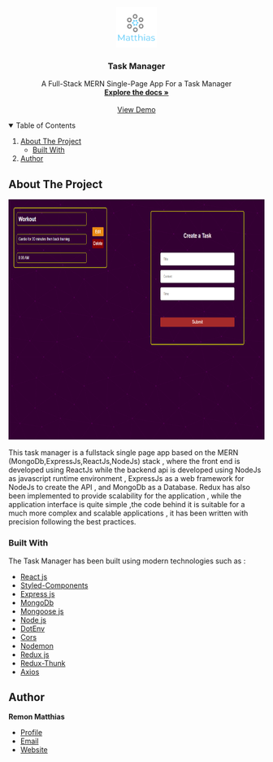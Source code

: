 <!-- PROJECT LOGO -->
<br />
<p align="center">
  <a href="https://github.com/othneildrew/Best-README-Template">
    <img src="/logo.png" alt="Logo" width="80" height="80">
  </a>

  <h3 align="center">Task Manager </h3>

  <p align="center">
A Full-Stack MERN Single-Page App For a Task Manager    <br />
    <a href="https://github.com/RemonMatthias/LAssiette-React-App"><strong>Explore the docs »</strong></a>
    <br />
    <br />
    <a href="https://task-manager-mern.web.app/">View Demo</a>

  </p>
</p>

<!-- TABLE OF CONTENTS -->
<details open="open">
  <summary>Table of Contents</summary>
  <ol>
    <li>
      <a href="#about-the-project">About The Project</a>
      <ul>
        <li><a href="#built-with">Built With</a></li>
      </ul>
    </li>
    <li><a href="#author">Author</a></li>
  </ol>
</details>

<!-- ABOUT THE PROJECT -->

## About The Project

<p>
    <img src="/Screenshot.png" width="850" height="472.266" />
</p>
This task manager is a fullstack single page app based on the MERN (MongoDb,ExpressJs,ReactJs,NodeJs) stack , where the front end is developed using ReactJs while the backend api is developed using NodeJs as javascript runtime environment , ExpressJs as a web framework for NodeJs to create the API , and MongoDb as a  Database. Redux has also been implemented to provide scalability for the application , while the application interface is quite simple ,the code behind it is suitable for a much more complex and scalable applications , it has been written with precision following the best practices.

### Built With

The Task Manager has been built using modern technologies such as :

- [React js](https://reactjs.org/)
- [Styled-Components](https://styled-components.com/)
- [Express js](https://expressjs.com/)
- [MongoDb](https://www.mongodb.com/)
- [Mongoose js](https://mongoosejs.com/)
- [Node js](https://nodejs.org/en/)
- [DotEnv](https://www.npmjs.com/package/dotenv)
- [Cors](https://www.npmjs.com/package/cors)
- [Nodemon](https://www.npmjs.com/package/nodemon)
- [Redux js](https://redux.js.org/)
- [Redux-Thunk](https://www.npmjs.com/package/redux-thunk)
- [Axios](https://www.npmjs.com/package/axios)

## Author

**Remon Matthias**

- [Profile](https://github.com/RemonMatthias)
- [Email](remonmatthias.business@gmail.com)
- [Website]("Welcome")
